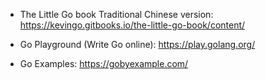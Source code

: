 * The Little Go book Traditional Chinese version: https://kevingo.gitbooks.io/the-little-go-book/content/

* Go Playground (Write Go online): https://play.golang.org/

* Go Examples: https://gobyexample.com/
